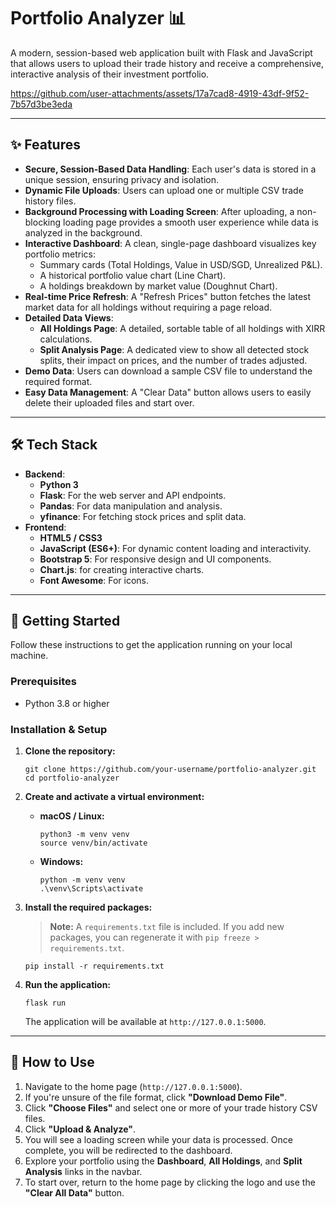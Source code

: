 # Portfolio Analyzer 📊

A modern, session-based web application built with Flask and JavaScript that allows users to upload their trade history and receive a comprehensive, interactive analysis of their investment portfolio.



https://github.com/user-attachments/assets/17a7cad8-4919-43df-9f52-7b57d3be3eda





---

## ✨ Features

- **Secure, Session-Based Data Handling**: Each user's data is stored in a unique session, ensuring privacy and isolation.
- **Dynamic File Uploads**: Users can upload one or multiple CSV trade history files.
- **Background Processing with Loading Screen**: After uploading, a non-blocking loading page provides a smooth user experience while data is analyzed in the background.
- **Interactive Dashboard**: A clean, single-page dashboard visualizes key portfolio metrics:
  - Summary cards (Total Holdings, Value in USD/SGD, Unrealized P&L).
  - A historical portfolio value chart (Line Chart).
  - A holdings breakdown by market value (Doughnut Chart).
- **Real-time Price Refresh**: A "Refresh Prices" button fetches the latest market data for all holdings without requiring a page reload.
- **Detailed Data Views**:
  - **All Holdings Page**: A detailed, sortable table of all holdings with XIRR calculations.
  - **Split Analysis Page**: A dedicated view to show all detected stock splits, their impact on prices, and the number of trades adjusted.
- **Demo Data**: Users can download a sample CSV file to understand the required format.
- **Easy Data Management**: A "Clear Data" button allows users to easily delete their uploaded files and start over.

---

## 🛠️ Tech Stack

- **Backend**:
  - **Python 3**
  - **Flask**: For the web server and API endpoints.
  - **Pandas**: For data manipulation and analysis.
  - **yfinance**: For fetching stock prices and split data.
- **Frontend**:
  - **HTML5 / CSS3**
  - **JavaScript (ES6+)**: For dynamic content loading and interactivity.
  - **Bootstrap 5**: For responsive design and UI components.
  - **Chart.js**: for creating interactive charts.
  - **Font Awesome**: For icons.

---

## 🚀 Getting Started

Follow these instructions to get the application running on your local machine.

### Prerequisites

- Python 3.8 or higher

### Installation & Setup

1.  **Clone the repository:**

    ```
    git clone https://github.com/your-username/portfolio-analyzer.git
    cd portfolio-analyzer
    ```

2.  **Create and activate a virtual environment:**

    - **macOS / Linux:**
      ```
      python3 -m venv venv
      source venv/bin/activate
      ```
    - **Windows:**
      ```
      python -m venv venv
      .\venv\Scripts\activate
      ```

3.  **Install the required packages:**

    > **Note:** A `requirements.txt` file is included. If you add new packages, you can regenerate it with `pip freeze > requirements.txt`.

    ```
    pip install -r requirements.txt
    ```

4.  **Run the application:**
    ```
    flask run
    ```
    The application will be available at `http://127.0.0.1:5000`.

---

## 🎈 How to Use

1.  Navigate to the home page (`http://127.0.0.1:5000`).
2.  If you're unsure of the file format, click **"Download Demo File"**.
3.  Click **"Choose Files"** and select one or more of your trade history CSV files.
4.  Click **"Upload & Analyze"**.
5.  You will see a loading screen while your data is processed. Once complete, you will be redirected to the dashboard.
6.  Explore your portfolio using the **Dashboard**, **All Holdings**, and **Split Analysis** links in the navbar.
7.  To start over, return to the home page by clicking the logo and use the **"Clear All Data"** button.
